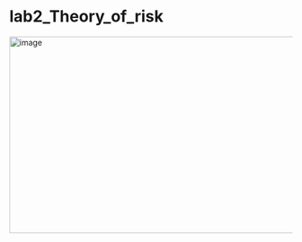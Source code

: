 # lab2_Theory_of_risk

<img width="764" height="351" alt="image" src="https://github.com/user-attachments/assets/bf3bc4cc-0989-403a-8290-fc249d83a0d2" />
